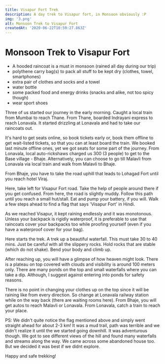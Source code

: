 ```yaml
---
title: Visapur Fort Trek
description: A day trek to Visapur fort, in Monsoon obviously :P
img: '3.png'
alt: Monsoon Trek to Visapur Fort
createdAt: '2020-06-22T10:59:27.863Z'
---
```


# Monsoon Trek to Visapur Fort

- A hooded raincoat is a must in monsoon (rained all day during our trip)
- polythene carry bag(s) to pack all stuff to be kept dry (clothes, towel, smartphones)
- extra pair of clothes and socks and a towel
- water bottle
- some packed food and energy drinks (snacks and alike, not too spicy though)
- wear sport shoes

Three of us started our journey in the early morning. Caught a local train from Mumbai to reach Thane. From Thane, boarded Indrayani express to reach Lonavala. It started drizzling at Lonavala and had to take our raincoats out.

It's hard to get seats online, so book tickets early or, book them offline to get wait-listed tickets, so that you can at least board the train. We booked last minute offline ones, yet we got seats for some part of the journey. From Lonavala, local auto-rickshaws charged us 300 (3 people) to get to the Base village - Bhaje. Alternatively, you can choose to go till Malavli from Lonavala via local train and walk from Malavli to Bhaje.

From Bhaje, you have to take the road uphill that leads to Lohagad Fort until you reach hotel Viraj.

<v-img src="/travel/monsoon-trek/images/1.jpg" alt="Monsoon trek"></v-img>

Here, take left for Visapur Fort road. Take the help of people around there if you get confused. From here, the road is slightly muddy. Follow this path until you reach a small hut/stall. Eat and pump your battery, if you will. Walk a few steps ahead to find a flag that says 'Visapur Fort' in Hindi.

As we reached Visapur, it kept raining endlessly and it was monotonous. Unless your backpack is rigidly waterproof, it is preferable to use that raincoats cover your backpacks too while proofing yourself (even if you have a waterproof cover for your bag).

<v-img src="/travel/monsoon-trek/images/2.jpg" alt="Monsoon trek"></v-img>

Here starts the trek. A trek up a beautiful waterfall. This must take 30 to 40 mins. Just be careful with all the slippery rocks. Hold rocks that are stable (which do not shake). Bend your body and climb up.

<v-img src="/travel/monsoon-trek/images/3.png" alt="Monsoon trek"></v-img>

After reaching up, you will have a glimpse of how heaven might look. There is a plateau on top covered with clouds and visibility is around 100 meters only. There are many ponds on the top and small waterfalls where you can take a dip. Although, I suggest against entering into ponds for safety reasons.

There is no point in changing your clothes up on the top since it will be raining like from every direction. So change at Lonavala railway station while on the way back (there are waiting rooms here). From Bhaje, you will get autos to reach Malavli or Lonavala. From Lonavala, catch a train to reach your place.

PS: We didn't quite notice the flag mentioned above and simply went straight ahead for about 2-3 km! It was a mud trail, path was terrible and we didn't realize it until the we started going downhill. It was adventurous though. We got to see different views of the hill and found many waterfalls and streams along the way. We came across some abandoned house too. But we decided it was best if we didnt explore.

Happy and safe trekking!
